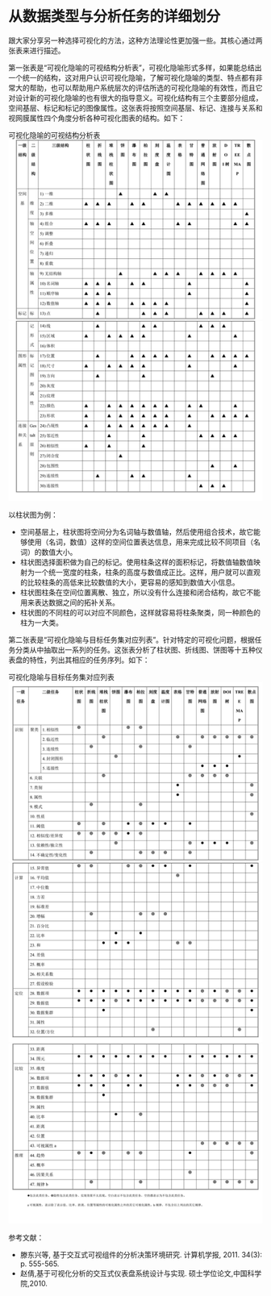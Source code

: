 # 从数据类型与分析任务的详细划分

跟大家分享另一种选择可视化的方法，这种方法理论性更加强一些。其核心通过两张表来进行描述。

第一张表是“可视化隐喻的可视结构分析表”，可视化隐喻形式多样，如果能总结出一个统一的结构，这对用户认识可视化隐喻，了解可视化隐喻的类型、特点都有非常大的帮助，也可以帮助用户系统层次的评估所选的可视化隐喻的有效性，而且它对设计新的可视化隐喻的也有很大的指导意义。可视化结构有三个主要部分组成，空间基层、标记和标记的图像属性。这张表将按照空间基层、标记、连接与关系和视网膜属性四个角度分析各种可视化图表的结构。如下：

可视化隐喻的可视结构分析表
![](1.png)
![](2.png)

以柱状图为例：

* 空间基层上，柱状图将空间分为名词轴与数值轴，然后使用组合技术，故它能够使用（名词，数值）这样的空间位置表达信息，用来完成比较不同项目（名词）的数值大小。
* 柱状图选择面积做为自己的标记。使用柱条这样的面积标记，将数值轴数值映射为一个统一宽度的柱条，柱条的高度与数值成正比。这样，用户就可以直观的比较柱条的高低来比较数值的大小，更容易的感知到数值大小信息。
* 柱状图柱条在空间位置离散、独立，所以没有什么连接和闭合结构，故它不能用来表达数据之间的拓补关系。
* 柱状图的不同柱的可以对应不同颜色，这样就容易将柱条聚类，同一种颜色的柱为一大类。


第二张表是“可视化隐喻与目标任务集对应列表”。针对特定的可视化问题，根据任务分类从中抽取出一系列的任务。这张表分析了柱状图、折线图、饼图等十五种仪表盘的特性，列出其相应的任务序列。如下：

可视化隐喻与目标任务集对应列表
![](3.png)
![](4.png)
![](5.png)


参考文献：
* 滕东兴等, 基于交互式可视组件的分析决策环境研究. 计算机学报, 2011. 34(3): p. 555-565.
* 赵倩,基于可视化分析的交互式仪表盘系统设计与实现. 硕士学位论文,中国科学院,2010.
